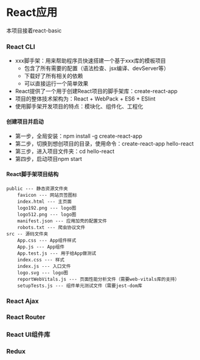 # React应用

本项目接着react-basic

### React CLI

- xxx脚手架：用来帮助程序员快速搭建一个基于xxx库的模板项目
  - 包含了所有需要的配置（语法检查、jsx编译、devServer等）
  - 下载好了所有相关的依赖
  - 可以直接运行一个简单效果
- React提供了一个用于创建React项目的脚手架库：create-react-app
- 项目的整体技术架构为：React + WebPack + ES6 + ESlint
- 使用脚手架开发项目的特点：模块化、组件化、工程化

#### 创建项目并启动

- 第一步，全局安装：npm install -g create-react-app
- 第二步，切换到想创项目的目录，使用命令：create-react-app hello-react
- 第三步，进入项目文件夹：cd hello-react
- 第四步，启动项目npm start

#### React脚手架项目结构

```
public --- 静态资源文件夹
	favicon --- 网站页签图标
	index.html --- 主页面
	logo192.png --- logo图
	logo512.png --- logo图
	manifest.json --- 应用加壳的配置文件
	robots.txt --- 爬虫协议文件
src -- 源码文件夹
	App.css --- App组件样式
	App.js --- App组件
	App.test.js --- 用于给App做测试
	index.css --- 样式
	index.js --- 入口文件
	logo.svg --- logo图
	reportWebVitals.js --- 页面性能分析文件（需要web-vitals库的支持）
	setupTests.js --- 组件单元测试文件（需要jest-dom库
```



### React  Ajax

### React  Router

### React UI组件库

### Redux